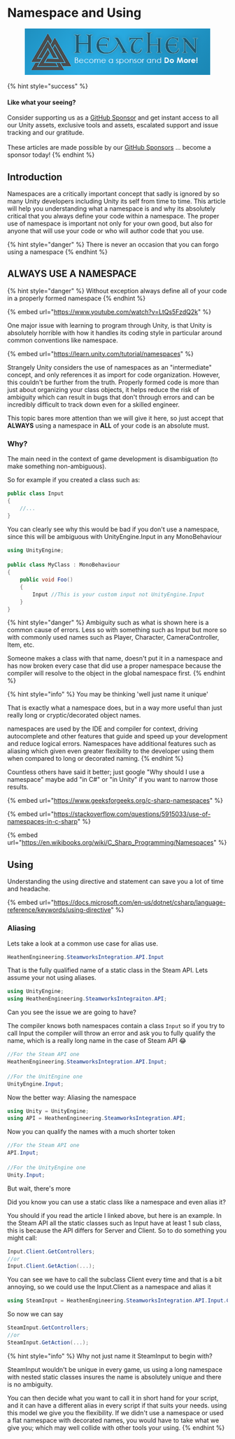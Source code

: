 # Namespace and Using

<figure><img src="../../../.gitbook/assets/512x128 Sponsor Banner.png" alt="Become a sponsor and Do More"><figcaption></figcaption></figure>

{% hint style="success" %}
#### Like what your seeing?

Consider supporting us as a [GitHub Sponsor](../../become-a-sponsor.md) and get instant access to all our Unity assets, exclusive tools and assets, escalated support and issue tracking and our gratitude.\
\
These articles are made possible by our [GitHub Sponsors](https://github.com/sponsors/heathen-engineering) ... become a sponsor today!
{% endhint %}

## Introduction

Namespaces are a critically important concept that sadly is ignored by so many Unity developers including Unity its self from time to time. This article will help you understanding what a namespace is and why its absolutely critical that you always define your code within a namespace. The proper use of namespace is important not only for your own good, but also for anyone that will use your code or who will author code that you use.

{% hint style="danger" %}
There is never an occasion that you can forgo using a namespace
{% endhint %}

## ALWAYS USE A NAMESPACE

{% hint style="danger" %}
Without exception always define all of your code in a properly formed namespace
{% endhint %}

{% embed url="https://www.youtube.com/watch?v=LtQs5FzdQ2k" %}

One major issue with learning to program through Unity, is that Unity is absolutely horrible with how it handles its coding style in particular around common conventions like namespace.

{% embed url="https://learn.unity.com/tutorial/namespaces" %}

Strangely Unity considers the use of namespaces as an "intermediate" concept, and only references it as import for code organization. However, this couldn't be further from the truth. Properly formed code is more than just about organizing your class objects, it helps reduce the risk of ambiguity which can result in bugs that don't through errors and can be incredibly difficult to track down even for a skilled engineer.

This topic bares more attention than we will give it here, so just accept that **ALWAYS** using a namespace in **ALL** of your code is an absolute must.

### Why?

The main need in the context of game development is disambiguation (to make something non-ambiguous).

So for example if you created a class such as:

```csharp
public class Input
{
    //...
}
```

You can clearly see why this would be bad if you don't use a namespace, since this will be ambiguous with UnityEngine.Input in any MonoBehaviour&#x20;

```csharp
using UnityEngine;

public class MyClass : MonoBehaviour
{
    public void Foo()
    {
        Input //This is your custom input not UnityEngine.Input
    }
}
```

{% hint style="danger" %}
Ambiguity such as what is shown here is a common cause of errors. Less so with something such as Input but more so with commonly used names such as Player, Character, CameraController, Item, etc.



Someone makes a class with that name, doesn't put it in a namespace and has now broken every case that did use a proper namespace because the compiler will resolve to the object in the global namespace first.
{% endhint %}

{% hint style="info" %}
You may be thinking 'well just name it unique'



That is exactly what a namespace does, but in a way more useful than just really long or cryptic/decorated object names.



namespaces are used by the IDE and compiler for context, driving autocomplete and other features that guide and speed up your development and reduce logical errors. Namespaces have additional features such as aliasing which given even greater flexibility to the developer using them when compared to long or decorated naming.
{% endhint %}

Countless others have said it better; just google "Why should I use a namespace" maybe add "in C#" or "in Unity" if you want to narrow those results.

{% embed url="https://www.geeksforgeeks.org/c-sharp-namespaces" %}

{% embed url="https://stackoverflow.com/questions/5915033/use-of-namespaces-in-c-sharp" %}

{% embed url="https://en.wikibooks.org/wiki/C_Sharp_Programming/Namespaces" %}

## Using

Understanding the using directive and statement can save you a lot of time and headache.

{% embed url="https://docs.microsoft.com/en-us/dotnet/csharp/language-reference/keywords/using-directive" %}

### Aliasing

Lets take a look at a common use case for alias use.

```csharp
HeathenEngineering.SteamworksIntegration.API.Input
```

That is the fully qualified name of a static class in the Steam API. Lets assume your not using aliases.

```csharp
using UnityEngine;
using HeathenEngineering.SteamworksIntegraiton.API;
```

Can you see the issue we are going to have?

The compiler knows both namespaces contain a class `Input` so if you try to call Input the compiler will throw an error and ask you to fully qualify the name, which is a really long name in the case of Steam API :joy:

```csharp
//For the Steam API one
HeathenEngineering.SteamworksIntegration.API.Input;

//For the UnitEngine one
UnityEngine.Input;
```

Now the better way: Aliasing the namespace

```csharp
using Unity = UnityEngine;
using API = HeathenEngineering.SteamworksIntegration.API;
```

Now you can qualify the names with a much shorter token

```csharp
//For the Steam API one
API.Input;

//For the UnityEngine one
Unity.Input;
```



But wait, there's more

Did you know you can use a static class like a namespace and even alias it?

You should if you read the article I linked above, but here is an example. In the Steam API all the static classes such as Input have at least 1 sub class, this is because the API differs for Server and Client. So to do something you might call:

```csharp
Input.Client.GetControllers;
//or
Input.Client.GetAction(...);
```

You can see we have to call the subclass Client every time and that is a bit annoying, so we could  use the Input.Client as a namespace and alias it

```csharp
using SteamInput = HeathenEngineering.SteamworksIntegration.API.Input.Client;
```

So now we can say

```csharp
SteamInput.GetControllers;
//or
SteamInput.GetAction(...);
```

{% hint style="info" %}
Why not just name it SteamInput to begin with?



SteamInput wouldn't be unique in every game, us using a long namespace with nested static classes insures the name is absolutely unique and there is no ambiguity.



You can then decide what you want to call it in short hand for your script, and it can have a different alias in every script if that suits your needs. using this model we give you the flexibility. If we didn't use a namespace or used a flat namespace with decorated names, you would have to take what we give you; which may well collide with other tools your using.
{% endhint %}
